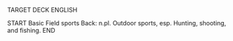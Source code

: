 TARGET DECK
ENGLISH

START
Basic
Field sports
Back: n.pl. Outdoor sports, esp. Hunting, shooting, and fishing.
END
